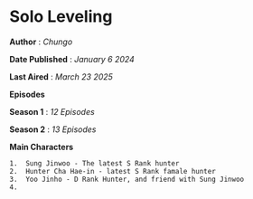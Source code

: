 # Solo Leveling
**Author** 
   : *Chungo*
   
**Date Published**
      : *January 6 2024*

**Last Aired**
      : *March 23 2025*
      
**Episodes**

  **Season 1** 
      :  *12 Episodes*
      
 **Season 2**
      :  *13 Episodes*


**Main Characters**

    1.  Sung Jinwoo - The latest S Rank hunter
    2.  Hunter Cha Hae-in - latest S Rank famale hunter
    3.  Yoo Jinho - D Rank Hunter, and friend with Sung Jinwoo
    4.  
     

